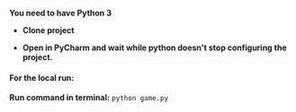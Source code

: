 **You need to have Python 3**

* **Clone project**

* **Open in PyCharm and wait while python doesn't stop configuring the project.**

#### For the local run:

**Run command in terminal:** `python game.py`